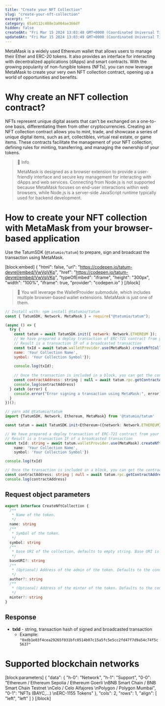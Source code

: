 ```yaml
---
title: "Create your NFT Collection"
slug: "create-your-nft-collection"
excerpt: ""
category: 65a9112c408e3a004ae366df
hidden: false
createdAt: "Fri Mar 15 2024 13:03:48 GMT+0000 (Coordinated Universal Time)"
updatedAt: "Fri Mar 15 2024 13:03:49 GMT+0000 (Coordinated Universal Time)"
---
```

MetaMask is a widely used Ethereum wallet that allows users to manage their Ether and ERC-20 tokens. It also provides an interface for interacting with decentralized applications (dApps) and smart contracts. With the growing popularity of non-fungible tokens (NFTs), you can now leverage MetaMask to create your very own NFT collection contract, opening up a world of opportunities and benefits.

# Why create an NFT collection contract?

NFTs represent unique digital assets that can't be exchanged on a one-to-one basis, differentiating them from other cryptocurrencies. Creating an NFT collection contract allows you to mint, trade, and showcase a series of unique digital items, such as art, collectibles, virtual real estate, or game items. These contracts facilitate the management of your NFT collection, defining rules for minting, transferring, and managing the ownership of your tokens.

> 📘 Info
> 
> MetaMask is designed as a browser extension to provide a user-friendly interface and secure key management for interacting with dApps and web services. Connecting from Node.js is not supported because MetaMask focuses on end-user interactions within web browsers, while Node.js is a server-side JavaScript runtime typically used for backend development.

# How to create your NFT collection with MetaMask from your browser-based application

Use the TatumSDK (`@tatumio/tatum`) to prepare, sign and broadcast the transaction using MetaMask.

[block:embed]
{
  "html": false,
  "url": "https://codepen.io/tatum-devrel/embed/VwVqVKp",
  "href": "https://codepen.io/tatum-devrel/embed/VwVqVKp",
  "typeOfEmbed": "iframe",
  "height": "300px",
  "width": "100%",
  "iframe": true,
  "provider": "codepen.io"
}
[/block]


> 📘 You will leverage the WalletProvider submodule, which includes multiple browser-based wallet extensions. MetaMask is just one of them.

```javascript
// Install with: npm install @tatumio/tatum
const { TatumSDK, Network, MetaMask } = require("@tatumio/tatum");

(async () => {
  try {
    const tatum = await TatumSDK.init({ network: Network.ETHEREUM });
    // We have prepared a deploy transaction of ERC-721 contract from your default connected MetaMask account to the recipient
    // Result is a transaction IF of a broadcasted transaction
    const txId = await tatum.walletProvider.use(MetaMask).createNftCollection({
    name: 'Your Collection Name',
    symbol: 'Your Collection Symbol'});
    
    console.log(txId);
    
    // Once the transaction is included in a block, you can get the contract address of the newly created collection
    const contractAddress: string | null = await tatum.rpc.getContractAddress(txId)
    console.log(contractAddress)
  } catch (error) {
    console.error("Error signing a transaction using MetaMask:", error);
  }
})();
```
```typescript
// yarn add @tatumio/tatum
import {TatumSDK, Network, Ethereum, MetaMask} from '@tatumio/tatum'

const tatum = await TatumSDK.init<Ethereum>({network: Network.ETHEREUM})

// We have prepared a deploy transaction of ERC-721 contract from your default connected MetaMask account to the recipient
// Result is a transaction IF of a broadcasted transaction
const txId: string = await tatum.walletProvider.use(MetaMask).createNftCollection({
    name: 'Your Collection Name',
    symbol: 'Your Collection Symbol'})

console.log(txId)

// Once the transaction is included in a block, you can get the contract address of the newly created collection
const contractAddress: string | null = await tatum.rpc.getContractAddress(txId)
console.log(contractAddress)
```

## Request object parameters

```typescript
export interface CreateNftCollection {
  /**
   * Name of the token.
   */
  name: string
  /**
   * Symbol of the token.
   */
  symbol: string
  /**
   * base URI of the collection, defaults to empty string. Base URI is prepended to the token ID in the token URI.
   */
  baseURI?: string
  /**
   * (Optional) Address of the admin of the token. Defaults to the connected MetaMask account. Admin can add new minters and pausers.
   */
  author?: string
  /**
   * (Optional) Address of the minter of the token. Defaults to the connected MetaMask account. Minters can mint new tokens.
   */
  minter?: string
}

```

## Response

- **txId** - string, transaction hash of signed and broadcasted transaction
  - Example: `"0xdb1e03f4cea29265f031bfc0514b07c15a5fc5e5cc2fd47f7d9a54c74f5c5637"`

# Supported blockchain networks

[block:parameters]
{
  "data": {
    "h-0": "Network",
    "h-1": "Support",
    "0-0": "Ethereum / Ethereum Sepolia / Ethereum Goerli  \nBNB Smart Chain / BNB Smart Chain Testnet  \nCelo / Celo Alfajores  \nPolygon / Polygon Mumbai",
    "0-1": "NFTs (BAYC,...)  \nERC-1155 Tokens"
  },
  "cols": 2,
  "rows": 1,
  "align": [
    "left",
    "left"
  ]
}
[/block]
